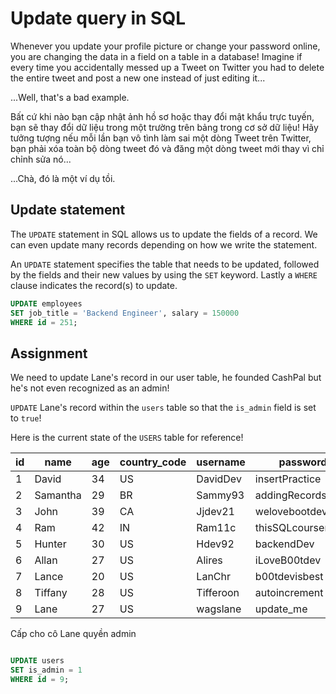 # Update query in SQL

Whenever you update your profile picture or change your password online, you are changing the data in a field on a table in a database! Imagine if every time you accidentally messed up a Tweet on Twitter you had to delete the entire tweet and post a new one instead of just editing it...

...Well, that's a bad example.

Bất cứ khi nào bạn cập nhật ảnh hồ sơ hoặc thay đổi mật khẩu trực tuyến, bạn sẽ thay đổi dữ liệu trong một trường trên bảng trong cơ sở dữ liệu! Hãy tưởng tượng nếu mỗi lần bạn vô tình làm sai một dòng Tweet trên Twitter, bạn phải xóa toàn bộ dòng tweet đó và đăng một dòng tweet mới thay vì chỉ chỉnh sửa nó...

...Chà, đó là một ví dụ tồi.

## Update statement

The `UPDATE` statement in SQL allows us to update the fields of a record. We can even update many records depending on how we write the statement.

An `UPDATE` statement specifies the table that needs to be updated, followed by the fields and their new values by using the `SET` keyword. Lastly a `WHERE` clause indicates the record(s) to update.

```SQL
UPDATE employees
SET job_title = 'Backend Engineer', salary = 150000
WHERE id = 251;
```

## Assignment

We need to update Lane's record in our user table, he founded CashPal but he's not even recognized as an admin!

`UPDATE` Lane's record within the `users` table so that the `is_admin` field is set to `true`!

Here is the current state of the `USERS` table for reference!

| id  | name     | age | country_code | username  | password           | is_admin |
| --- | -------- | --- | ------------ | --------- | ------------------ | -------- |
| 1   | David    | 34  | US           | DavidDev  | insertPractice     | 0        |
| 2   | Samantha | 29  | BR           | Sammy93   | addingRecords!     | 0        |
| 3   | John     | 39  | CA           | Jjdev21   | welovebootdev      | 0        |
| 4   | Ram      | 42  | IN           | Ram11c    | thisSQLcourserocks | 0        |
| 5   | Hunter   | 30  | US           | Hdev92    | backendDev         | 0        |
| 6   | Allan    | 27  | US           | Alires    | iLoveB00tdev       | 1        |
| 7   | Lance    | 20  | US           | LanChr    | b00tdevisbest      | 0        |
| 8   | Tiffany  | 28  | US           | Tifferoon | autoincrement      | 1        |
| 9   | Lane     | 27  | US           | wagslane  | update_me          | 0        |


Cấp cho cô Lane quyền admin

```SQL

UPDATE users 
SET is_admin = 1
WHERE id = 9;
```
